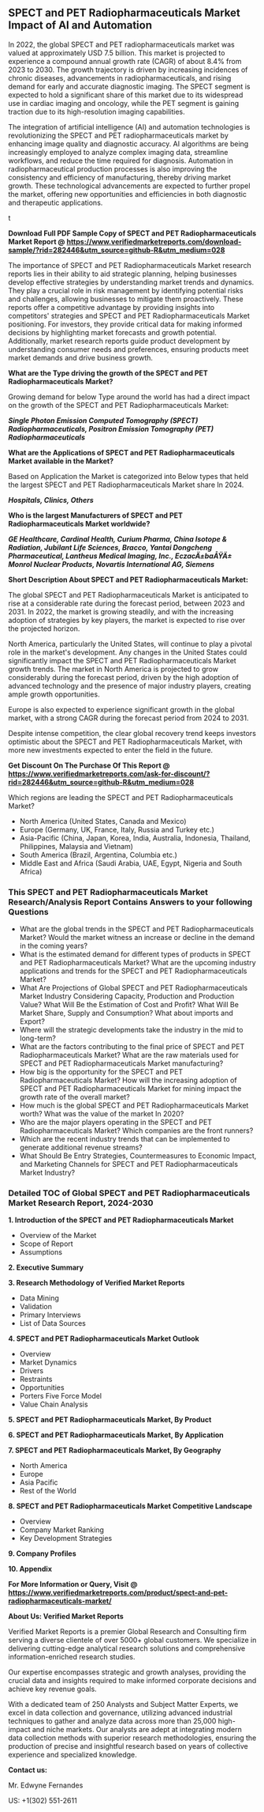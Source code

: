 <h2>SPECT and PET Radiopharmaceuticals Market Impact of AI and Automation</h2><p>In 2022, the global SPECT and PET radiopharmaceuticals market was valued at approximately USD 7.5 billion. This market is projected to experience a compound annual growth rate (CAGR) of about 8.4% from 2023 to 2030. The growth trajectory is driven by increasing incidences of chronic diseases, advancements in radiopharmaceuticals, and rising demand for early and accurate diagnostic imaging. The SPECT segment is expected to hold a significant share of this market due to its widespread use in cardiac imaging and oncology, while the PET segment is gaining traction due to its high-resolution imaging capabilities.</p><p>The integration of artificial intelligence (AI) and automation technologies is revolutionizing the SPECT and PET radiopharmaceuticals market by enhancing image quality and diagnostic accuracy. AI algorithms are being increasingly employed to analyze complex imaging data, streamline workflows, and reduce the time required for diagnosis. Automation in radiopharmaceutical production processes is also improving the consistency and efficiency of manufacturing, thereby driving market growth. These technological advancements are expected to further propel the market, offering new opportunities and efficiencies in both diagnostic and therapeutic applications.</p>t</p><p id="" class=""><strong>Download Full PDF Sample Copy of SPECT and PET Radiopharmaceuticals Market Report @ <a href="https://www.verifiedmarketreports.com/download-sample/?rid=282446&utm_source=github-R&utm_medium=028" target="_blank">https://www.verifiedmarketreports.com/download-sample/?rid=282446&utm_source=github-R&utm_medium=028</a></strong></p><p>The importance of&nbsp;SPECT and PET Radiopharmaceuticals Market research reports lies in their ability to aid strategic planning, helping businesses develop effective strategies by understanding market trends and dynamics. They play a crucial role in risk management by identifying potential risks and challenges, allowing businesses to mitigate them proactively. These reports offer a competitive advantage by providing insights into competitors' strategies and SPECT and PET Radiopharmaceuticals Market positioning. For investors, they provide critical data for making informed decisions by highlighting market forecasts and growth potential. Additionally, market research reports guide product development by understanding consumer needs and preferences, ensuring products meet market demands and drive business growth.</p><p><strong>What are the&nbsp;Type driving the growth of the SPECT and PET Radiopharmaceuticals Market?</strong></p><p id="" class="">Growing demand for below Type around the world has had a direct impact on the growth of the SPECT and PET Radiopharmaceuticals Market:</p><em><strong>Single Photon Emission Computed Tomography (SPECT) Radiopharmaceuticals, Positron Emission Tomography (PET) Radiopharmaceuticals</strong></em></p><strong>What are the&nbsp;Applications&nbsp;of SPECT and PET Radiopharmaceuticals Market available in the Market?</strong></p><p id="" class="">Based on Application the Market is categorized into Below types that held the largest SPECT and PET Radiopharmaceuticals Market share In 2024.</p><em><strong>Hospitals, Clinics, Others</strong></em></p><strong>Who is the largest Manufacturers of SPECT and PET Radiopharmaceuticals Market worldwide?</strong></p><p><em><strong>GE Healthcare, Cardinal Health, Curium Pharma, China Isotope & Radiation, Jubilant Life Sciences, Bracco, Yantai Dongcheng Pharmaceutical, Lantheus Medical Imaging, Inc., EczacÄ±baÅŸÄ± Monrol Nuclear Products, Novartis International AG, Siemens</strong></em></p><p id="" class=""><strong>Short Description About SPECT and PET Radiopharmaceuticals Market:</strong></p><p>The global SPECT and PET Radiopharmaceuticals Market is anticipated to rise at a considerable rate during the forecast period, between 2023 and 2031. In 2022, the market is growing steadily, and with the increasing adoption of strategies by key players, the market is expected to rise over the projected horizon.</p><p>North America, particularly the United States, will continue to play a pivotal role in the market's development. Any changes in the United States could significantly impact the SPECT and PET Radiopharmaceuticals Market growth trends. The market in North America is projected to grow considerably during the forecast period, driven by the high adoption of advanced technology and the presence of major industry players, creating ample growth opportunities.</p><p>Europe is also expected to experience significant growth in the global market, with a strong CAGR during the forecast period from 2024 to 2031.</p><p>Despite intense competition, the clear global recovery trend keeps investors optimistic about the SPECT and PET Radiopharmaceuticals Market, with more new investments expected to enter the field in the future.</p><p id="" class=""><strong>Get Discount On The Purchase Of This Report @ <a href="https://www.verifiedmarketreports.com/ask-for-discount/?rid=282446&utm_source=github-R&utm_medium=028" target="_blank">https://www.verifiedmarketreports.com/ask-for-discount/?rid=282446&utm_source=github-R&utm_medium=028</a></strong></p>Which regions are leading the SPECT and PET Radiopharmaceuticals Market?</p><ul><li>North America (United States, Canada and Mexico)</li><li>Europe (Germany, UK, France, Italy, Russia and Turkey etc.)</li><li>Asia-Pacific (China, Japan, Korea, India, Australia, Indonesia, Thailand, Philippines, Malaysia and Vietnam)</li><li>South America (Brazil, Argentina, Columbia etc.)</li><li>Middle East and Africa (Saudi Arabia, UAE, Egypt, Nigeria and South Africa)</li></ul><h3 id="" class="">This SPECT and PET Radiopharmaceuticals Market Research/Analysis Report Contains Answers to your following Questions</h3><ul><li>What are the global trends in the SPECT and PET Radiopharmaceuticals Market? Would the market witness an increase or decline in the demand in the coming years?</li><li>What is the estimated demand for different types of products in SPECT and PET Radiopharmaceuticals Market? What are the upcoming industry applications and trends for the SPECT and PET Radiopharmaceuticals Market?</li><li>What Are Projections of Global SPECT and PET Radiopharmaceuticals Market Industry Considering Capacity, Production and Production Value? What Will Be the Estimation of Cost and Profit? What Will Be Market Share, Supply and Consumption? What about imports and Export?</li><li>Where will the strategic developments take the industry in the mid to long-term?</li><li>What are the factors contributing to the final price of SPECT and PET Radiopharmaceuticals Market? What are the raw materials used for SPECT and PET Radiopharmaceuticals Market manufacturing?</li><li>How big is the opportunity for the SPECT and PET Radiopharmaceuticals Market? How will the increasing adoption of SPECT and PET Radiopharmaceuticals Market for mining impact the growth rate of the overall market?</li><li>How much is the global SPECT and PET Radiopharmaceuticals Market worth? What was the value of the market In 2020?</li><li>Who are the major players operating in the SPECT and PET Radiopharmaceuticals Market? Which companies are the front runners?</li><li>Which are the recent industry trends that can be implemented to generate additional revenue streams?</li><li>What Should Be Entry Strategies, Countermeasures to Economic Impact, and Marketing Channels for SPECT and PET Radiopharmaceuticals Market Industry?</li></ul><h3 id="" class="">Detailed TOC of Global SPECT and PET Radiopharmaceuticals Market Research Report, 2024-2030</h3><p id="" class=""><strong>1. Introduction of the SPECT and PET Radiopharmaceuticals Market</strong></p><ul><li>Overview of the Market</li><li>Scope of Report</li><li>Assumptions</li></ul><p id="" class=""><strong>2. Executive Summary</strong></p><p id="" class=""><strong>3. Research Methodology of Verified Market Reports</strong></p><ul><li>Data Mining</li><li>Validation</li><li>Primary Interviews</li><li>List of Data Sources</li></ul><p id="" class=""><strong>4. SPECT and PET Radiopharmaceuticals Market Outlook</strong></p><ul><li>Overview</li><li>Market Dynamics</li><li>Drivers</li><li>Restraints</li><li>Opportunities</li><li>Porters Five Force Model</li><li>Value Chain Analysis</li></ul><p id="" class=""><strong>5. SPECT and PET Radiopharmaceuticals Market, By Product</strong></p><p id="" class=""><strong>6. SPECT and PET Radiopharmaceuticals Market, By Application</strong></p><p id="" class=""><strong>7. SPECT and PET Radiopharmaceuticals Market, By Geography</strong></p><ul><li>North America</li><li>Europe</li><li>Asia Pacific</li><li>Rest of the World</li></ul><p id="" class=""><strong>8. SPECT and PET Radiopharmaceuticals Market Competitive Landscape</strong></p><ul><li>Overview</li><li>Company Market Ranking</li><li>Key Development Strategies</li></ul><p id="" class=""><strong>9. Company Profiles</strong></p><p id="" class=""><strong>10. Appendix</strong></p><p id="" class=""><strong>For More Information or Query, Visit @ <a href="https://www.verifiedmarketreports.com/product/spect-and-pet-radiopharmaceuticals-market/" target="_blank">https://www.verifiedmarketreports.com/product/spect-and-pet-radiopharmaceuticals-market/</a></strong></p><p id="" class=""><strong>About Us: Verified Market Reports</strong></p><p id="" class="">Verified Market Reports is a premier Global Research and Consulting firm serving a diverse clientele of over 5000+ global customers. We specialize in delivering cutting-edge analytical research solutions and comprehensive information-enriched research studies.</p><p id="" class="">Our expertise encompasses strategic and growth analyses, providing the crucial data and insights required to make informed corporate decisions and achieve key revenue goals.</p><p id="" class="">With a dedicated team of 250 Analysts and Subject Matter Experts, we excel in data collection and governance, utilizing advanced industrial techniques to gather and analyze data across more than 25,000 high-impact and niche markets. Our analysts are adept at integrating modern data collection methods with superior research methodologies, ensuring the production of precise and insightful research based on years of collective experience and specialized knowledge.</p><p id="" class=""><strong>Contact us:</strong></p><p id="" class="">Mr. Edwyne Fernandes</p><p id="" class="">US: +1(302) 551-2611</p>